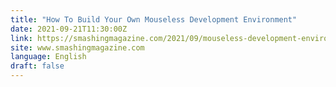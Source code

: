 ```yaml
---
title: "How To Build Your Own Mouseless Development Environment"
date: 2021-09-21T11:30:00Z
link: https://smashingmagazine.com/2021/09/mouseless-development-environment/?utm_medium=RSS&utm_source=news.12bit.vn
site: www.smashingmagazine.com
language: English
draft: false
---
```

